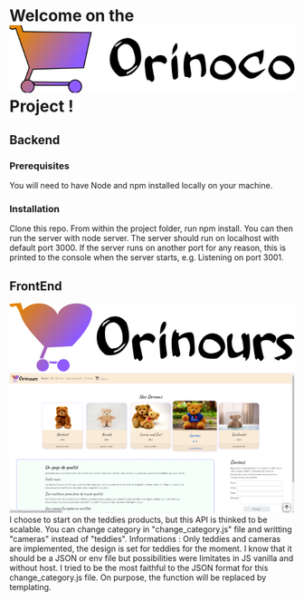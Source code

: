 # Welcome on the ![Orinoco's Logo](./frontend/images/orinoco-logo.svg) Project !
## Backend
### Prerequisites
You will need to have Node and npm installed locally on your machine.

### Installation
Clone this repo. From within the project folder, run npm install. You can then run the server with node server. The server should run on localhost with default port 3000. If the server runs on another port for any reason, this is printed to the console when the server starts, e.g. Listening on port 3001.

## FrontEnd
![Orinours Logo](./frontend/images/orinours-logo.svg)
![Index page of Orinours](./frontend/images/screen.png)
I choose to start on the teddies products, but this API is thinked to be scalable.
You can change category in "change_category.js" file and writting "cameras" instead of "teddies".
Informations : Only teddies and cameras are implemented, the design is set for teddies for the moment.
I know that it should be a JSON or env file but possibilities were limitates in JS vanilla and without host. I tried to be the most faithful to the JSON format for this change_category.js file. On purpose, the function will be replaced by templating.